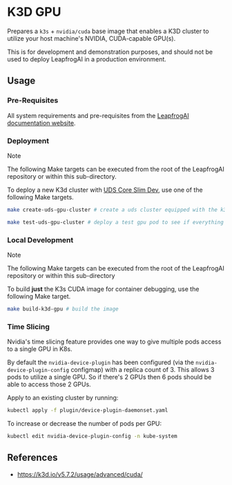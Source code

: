 # K3D GPU

Prepares a `k3s` + `nvidia/cuda` base image that enables a K3D cluster to utilize your host machine's NVIDIA, CUDA-capable GPU(s).

This is for development and demonstration purposes, and should not be used to deploy LeapfrogAI in a production environment.

## Usage

### Pre-Requisites

All system requirements and pre-requisites from the [LeapfrogAI documentation website](https://docs.leapfrog.ai/docs/local-deploy-guide/quick_start/).

### Deployment

> [!NOTE]
> The following Make targets can be executed from the root of the LeapfrogAI repository or within this sub-directory.

To deploy a new K3d cluster with [UDS Core Slim Dev](https://github.com/defenseunicorns/uds-core#uds-package-development), use one of the following Make targets.

```bash
make create-uds-gpu-cluster # create a uds cluster equipped with the k3d-gpu image

make test-uds-gpu-cluster # deploy a test gpu pod to see if everything is working
```

### Local Development

> [!NOTE]
> The following Make targets can be executed from the root of the LeapfrogAI repository or within this sub-directory

To build **just** the K3s CUDA image for container debugging, use the following Make target.

```bash
make build-k3d-gpu # build the image
```

### Time Slicing

Nvidia's time slicing feature provides one way to give multiple pods access to a single GPU in K8s.

By default the `nvidia-device-plugin` has been configured (via the `nvidia-device-plugin-config` configmap) with a replica count of 3. This allows 3 pods to utilize a single GPU. So if there's 2 GPUs then 6 pods should be able to access those 2 GPUs.

Apply to an existing cluster by running:

```bash
kubectl apply -f plugin/device-plugin-daemonset.yaml
```

To increase or decrease the number of pods per GPU:

```bash
kubectl edit nvidia-device-plugin-config -n kube-system
```

## References

* https://k3d.io/v5.7.2/usage/advanced/cuda/
